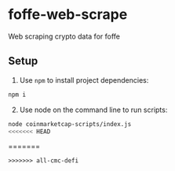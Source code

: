 # foffe-web-scrape

Web scraping crypto data for foffe

## Setup

1. Use `npm` to install project dependencies:

```bash
npm i
```

2. Use node on the command line to run scripts:

```bash
node coinmarketcap-scripts/index.js
<<<<<<< HEAD
```
=======
```
>>>>>>> all-cmc-defi
